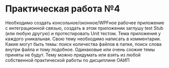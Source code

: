 # Практическая работа №4

Необходимо создать консольное/оконное/WPFное  рабочее приложение с интеграционной связью, создать в этом приложении заглушу test Stub (или любую другую) и протестировать Unit тестом. Тема приложения у каждого уникальная. Свою тему необходимо написать в комментарии. Какие могут быть темы: поиск количества файлов в папке, поиск слова внутри файла и тому подобное. Одинаковые или очень схожие темы приняты не будут. Тему можно придумать или взять из любой собственной практической работы по дисциплине ОАИП
